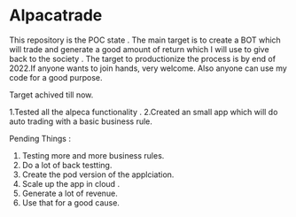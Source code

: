 # Alpacatrade
This repository is the POC state . The main target is to create a BOT which will trade and generate a good amount of return which I will use to give back to the society . The target to productionize the process is by end of 2022.If anyone wants to join hands, very welcome. Also anyone can use my code for a good purpose.

Target achived till now.

1.Tested all the alpeca functionality .
2.Created an small app which will do auto trading with a basic business rule.


Pending Things :
1. Testing more and more business rules.
2. Do a lot of back testting.
3. Create the pod version of the applciation.
4. Scale up the app in cloud .
5. Generate a lot of revenue.
6. Use that for a good cause.
